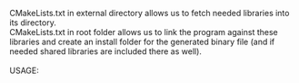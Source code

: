 CMakeLists.txt in external directory allows us to fetch needed libraries into its directory.<br>
CMakeLists.txt in root folder allows us to link the program against these libraries and create an install folder for the generated binary file (and if needed shared libraries are included there as well).<br>
<br>
USAGE:<br>

